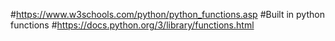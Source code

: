 #https://www.w3schools.com/python/python_functions.asp
#Built in python functions
#https://docs.python.org/3/library/functions.html